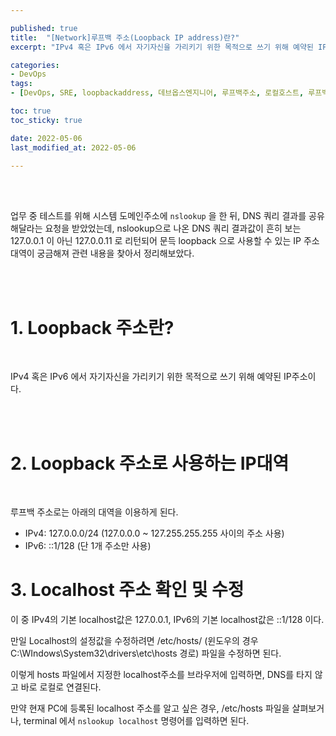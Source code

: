 ```yaml
---

published: true
title:  "[Network]루프백 주소(Loopback IP address)란?"
excerpt: "IPv4 혹은 IPv6 에서 자기자신을 가리키기 위한 목적으로 쓰기 위해 예약된 IP주소이다."

categories:
- DevOps
tags:
- [DevOps, SRE, loopbackaddress, 데브옵스엔지니어, 루프백주소, 로컬호스트, 루프백주소대역, localhost]

toc: true
toc_sticky: true

date: 2022-05-06
last_modified_at: 2022-05-06

---
```


<br/><br/>

업무 중 테스트를 위해 시스템 도메인주소에 `nslookup` 을 한 뒤, DNS 쿼리 결과를 공유해달라는 요청을 받았었는데, nslookup으로 나온 DNS 쿼리 결과값이 흔히 보는 127.0.0.1 이 아닌 127.0.0.11 로 리턴되어 문득 loopback 으로 사용할 수 있는 IP 주소 대역이 궁금해져 관련 내용을 찾아서 정리해보았다.

<br/><br/>

# 1. Loopback 주소란?

<br/>

IPv4 혹은 IPv6 에서 자기자신을 가리키기 위한 목적으로 쓰기 위해 예약된 IP주소이다.

<br/><br/>

# 2. Loopback 주소로 사용하는 IP대역

<br/>

루프백 주소로는 아래의 대역을 이용하게 된다.


- IPv4: 127.0.0.0/24 (127.0.0.0 ~ 127.255.255.255 사이의 주소 사용)
- IPv6: ::1/128 (단 1개 주소만 사용)

# 3. Localhost 주소 확인 및 수정

이 중 IPv4의 기본 localhost값은 127.0.0.1, IPv6의 기본 localhost값은 ::1/128 이다.


만일 Localhost의 설정값을 수정하려면 /etc/hosts/ (윈도우의 경우 C:\WIndows\System32\drivers\etc\hosts 경로) 파일을 수정하면 된다.


이렇게 hosts 파일에서 지정한 localhost주소를 브라우저에 입력하면, DNS를 타지 않고 바로 로컬로 연결된다.


만약 현재 PC에 등록된 localhost 주소를 알고 싶은 경우, /etc/hosts 파일을 살펴보거나, terminal 에서 `nslookup localhost` 명령어를 입력하면 된다.